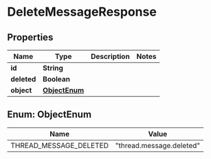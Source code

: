 # DeleteMessageResponse

## Properties
Name | Type | Description | Notes
------------ | ------------- | ------------- | -------------
**id** | **String** |  | 
**deleted** | **Boolean** |  | 
**object** | [**ObjectEnum**](#ObjectEnum) |  | 

<a name="ObjectEnum"></a>
## Enum: ObjectEnum
Name | Value
---- | -----
THREAD_MESSAGE_DELETED | &quot;thread.message.deleted&quot;
